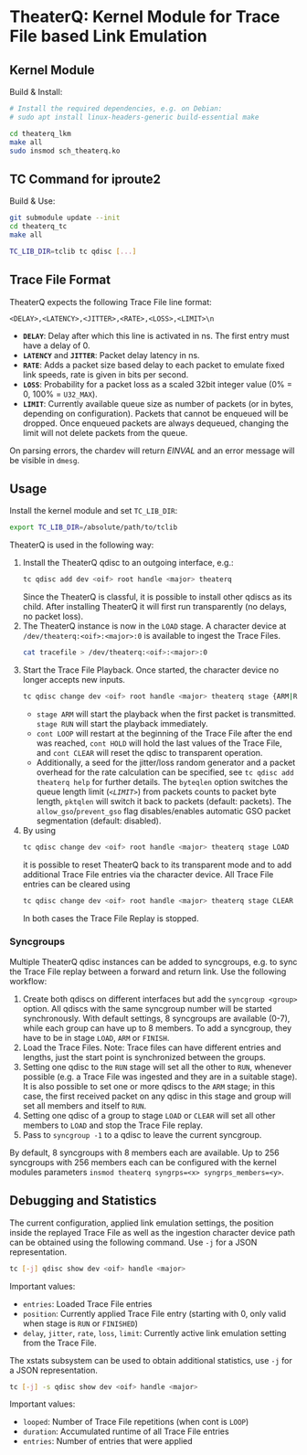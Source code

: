 # TheaterQ: Kernel Module for Trace File based Link Emulation

## Kernel Module
Build & Install:
```bash
# Install the required dependencies, e.g. on Debian:
# sudo apt install linux-headers-generic build-essential make

cd theaterq_lkm
make all
sudo insmod sch_theaterq.ko
```

## TC Command for iproute2
Build & Use:
```bash
git submodule update --init
cd theaterq_tc
make all

TC_LIB_DIR=tclib tc qdisc [...]
```

## Trace File Format
TheaterQ expects the following Trace File line format:
```
<DELAY>,<LATENCY>,<JITTER>,<RATE>,<LOSS>,<LIMIT>\n
```
- **`DELAY`**: Delay after which this line is activated in ns. The first entry must have a delay of 0.
- **`LATENCY`** and **`JITTER`**: Packet delay latency in ns.
- **`RATE`**: Adds a packet size based delay to each packet to emulate fixed link speeds, rate is given in bits per second.
- **`LOSS`**: Probability for a packet loss as a scaled 32bit integer value (0% = 0, 100% = `U32_MAX`).
- **`LIMIT`**: Currently available queue size as number of packets (or in bytes, depending on configuration). Packets that cannot be enqueued will be dropped. Once enqueued packets are always dequeued, changing the limit will not delete packets from the queue.

On parsing errors, the chardev will return *EINVAL* and an error message will be visible in `dmesg`.

## Usage
Install the kernel module and set `TC_LIB_DIR`:
```bash
export TC_LIB_DIR=/absolute/path/to/tclib
```

TheaterQ is used in the following way:

1. Install the TheaterQ qdisc to an outgoing interface, e.g.:
   ```bash
   tc qdisc add dev <oif> root handle <major> theaterq
   ```
   Since the TheaterQ is classful, it is possible to install other qdiscs as its child. After installing TheaterQ it will first run transparently (no delays, no packet loss).
2. The TheaterQ instance is now in the `LOAD` stage. A character device at `/dev/theaterq:<oif>:<major>:0` is available to ingest the Trace Files.
   ```bash
   cat tracefile > /dev/theaterq:<oif>:<major>:0
   ```
3. Start the Trace File Playback. Once started, the character device no longer accepts new inputs.
   ```bash
   tc qdisc change dev <oif> root handle <major> theaterq stage {ARM|RUN} cont {LOOP|CLEAR|HOLD}
   ```
   - `stage ARM` will start the playback when the first packet is transmitted. `stage RUN` will start the playback immediately.
   - `cont LOOP` will restart at the beginning of the Trace File after the end was reached, `cont HOLD` will hold the last values of the Trace File, and `cont CLEAR` will reset the qdisc to transparent operation.
   - Additionally, a seed for the jitter/loss random generator and a packet overhead for the rate calculation can be specified, see `tc qdisc add theaterq help` for further details. The `byteqlen` option switches the queue length limit (*`<LIMIT>`*) from packets counts to packet byte length, `pktqlen` will switch it back to packets (default: packets).  The `allow_gso`/`prevent_gso` flag disables/enables automatic GSO packet segmentation (default: disabled).
4. By using 
   ```bash
   tc qdisc change dev <oif> root handle <major> theaterq stage LOAD
   ```
   it is possible to reset TheaterQ back to its transparent mode and to add additional Trace File entries via the character device. All Trace File entries can be cleared using
   ```bash
   tc qdisc change dev <oif> root handle <major> theaterq stage CLEAR
   ```
   In both cases the Trace File Replay is stopped.

### Syncgroups
Multiple TheaterQ qdisc instances can be added to syncgroups, e.g. to sync the Trace File replay between a forward and return link. Use the following workflow:
1. Create both qdiscs on different interfaces but add the `syncgroup <group>` option. All qdiscs with the same syncgroup number will be started synchronously. With default settings, 8 syncgroups are available (0-7), while each group can have up to 8 members. To add a syncgroup, they have to be in stage `LOAD`, `ARM` or `FINISH`.
2. Load the Trace Files. Note: Trace files can have different entries and lengths, just the start point is synchronized between the groups.
3. Setting one qdisc to the `RUN` stage will set all the other to `RUN`, whenever possible (e.g. a Trace File was ingested and they are in a suitable stage).
It is also possible to set one or more qdiscs to the `ARM` stage; in this case, the first received packet on any qdisc in this stage and group will set all members and itself to `RUN`.
4. Setting one qdisc of a group to stage `LOAD` or `CLEAR` will set all other members to `LOAD` and stop the Trace File replay.
5. Pass to `syncgroup -1` to a qdisc to leave the current syncgroup.

By default, 8 syncgroups with 8 members each are available. Up to 256 syncgroups with 256 members each can be configured with the kernel modules parameters `insmod theaterq syngrps=<x> syngrps_members=<y>`.

## Debugging and Statistics

The current configuration, applied link emulation settings, the position inside the replayed Trace File as well as the ingestion character device path can be obtained using the following command. Use `-j` for a JSON representation.
```bash
tc [-j] qdisc show dev <oif> handle <major>
```
Important values:
- `entries`: Loaded Trace File entries
- `position`: Currently applied Trace File entry (starting with 0, only valid when stage is `RUN` or `FINISHED`)
- `delay`, `jitter`, `rate`, `loss`, `limit`: Currently active link emulation setting from the Trace File. 

The xstats subsystem can be used to obtain additional statistics, use `-j` for a JSON representation.
```bash
tc [-j] -s qdisc show dev <oif> handle <major>
```
Important values:
- `looped`: Number of Trace File repetitions (when cont is `LOOP`)
- `duration`: Accumulated runtime of all Trace File entries
- `entries`: Number of entries that were applied
